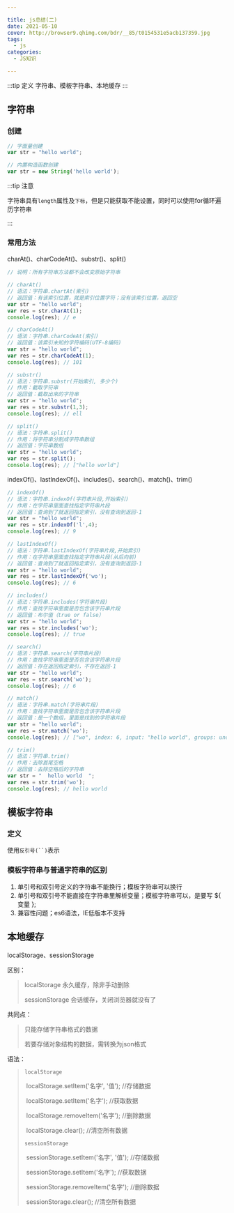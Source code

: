 ```yaml
---

title: js总结(二)
date: 2021-05-10
cover: http://browser9.qhimg.com/bdr/__85/t0154531e5acb137359.jpg
tags:
  - js
categories:
  - JS知识

---
```


:::tip 定义
字符串、模板字符串、本地缓存
:::
<!-- more -->
## 字符串

### 创建

```javascript
// 字面量创建
var str = "hello world";

// 内置构造函数创建
var str = new String('hello world');
```

:::tip 注意

字符串具有`length`属性及`下标`，但是只能获取不能设置，同时可以使用for循环遍历字符串

:::

### 常用方法

charAt()、charCodeAt()、substr()、split()

```javascript
// 说明：所有字符串方法都不会改变原始字符串

// charAt()
// 语法：字符串.chartAt(索引)
// 返回值：有该索引位置，就是索引位置字符；没有该索引位置，返回空
var str = "hello world";
var res = str.charAt(1);
console.log(res); // e

// charCodeAt()
// 语法：字符串.charCodeAt(索引)
// 返回值：该索引未知的字符编码(UTF-8编码)
var str = "hello world";
var res = str.charCodeAt(1);
console.log(res); // 101

// substr()
// 语法：字符串.substr(开始索引, 多少个)
// 作用：截取字符串
// 返回值：截取出来的字符串
var str = "hello world";
var res = str.substr(1,3);
console.log(res); // ell

// split()
// 语法：字符串.split()
// 作用：将字符串分割成字符串数组
// 返回值：字符串数组
var str = "hello world";
var res = str.split();
console.log(res); // ["hello world"]
```

indexOf()、lastIndexOf()、includes()、search()、match()、trim()

```javascript
// indexOf()
// 语法：字符串.indexOf(字符串片段,开始索引)
// 作用：在字符串里面查找指定字符串片段
// 返回值：查询到了就返回指定索引，没有查询到返回-1
var str = "hello world";
var res = str.indexOf('l',4);
console.log(res); // 9

// lastIndexOf()
// 语法：字符串.lastIndexOf(字符串片段,开始索引)
// 作用：在字符串里面查找指定字符串片段(从后向前)
// 返回值：查询到了就返回指定索引，没有查询到返回-1
var str = "hello world";
var res = str.lastIndexOf('wo');
console.log(res); // 6

// includes()
// 语法：字符串.includes(字符串片段)
// 作用：查找字符串里面是否包含该字符串片段
// 返回值：布尔值（true or false）
var str = "hello world";
var res = str.includes('wo');
console.log(res); // true

// search()
// 语法：字符串.search(字符串片段)
// 作用：查找字符串里面是否包含该字符串片段
// 返回值：存在返回指定索引，不存在返回-1
var str = "hello world";
var res = str.search('wo');
console.log(res); // 6

// match()
// 语法：字符串.match(字符串片段)
// 作用：查找字符串里面是否包含该字符串片段
// 返回值：是一个数组，里面是找到的字符串片段
var str = "hello world";
var res = str.match('wo');
console.log(res); // ["wo", index: 6, input: "hello world", groups: undefined]

// trim()
// 语法：字符串.trim()
// 作用：去除首尾空格
// 返回值：去除空格后的字符串
var str = "  hello world  ";
var res = str.trim('wo');
console.log(res); // hello world
```

## 模板字符串

### 定义

使用`反引号(``)`表示

### 模板字符串与普通字符串的区别

1. 单引号和双引号定义的字符串不能换行；模板字符串可以换行
2. 单引号和双引号不能直接在字符串里解析变量；模板字符串可以，是要写 ${ 变量 };
3. 兼容性问题；es6语法，IE低版本不支持

## 本地缓存

localStorage、sessionStorage

区别：

> localStorage  永久缓存，除非手动删除
>
> sessionStorage  会话缓存，关闭浏览器就没有了

共同点：

> 只能存储字符串格式的数据
>
> 若要存储对象结构的数据，需转换为json格式

语法：

> `localStorage`
>
> ​	localStorage.setItem('名字', '值');  //存储数据
>
> ​	localStorage.setItem('名字');  //获取数据
>
> ​	localStorage.removeItem('名字');  //删除数据
>
> ​	localStorage.clear();  //清空所有数据
>
> `sessionStorage`
>
> ​	sessionStorage.setItem('名字', '值');  //存储数据
>
> ​	sessionStorage.setItem('名字');  //获取数据
>
> ​	sessionStorage.removeItem('名字');  //删除数据
>
> ​	sessionStorage.clear();  //清空所有数据


